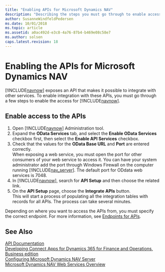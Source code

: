 ```yaml
---
title: "Enabling APIs for Microsoft Dynamics NAV"
description: "Describing the steps you must go through to enable access to the APIs."
author: SusanneWindfeldPedersen
ms.date: 10/01/2018
ms.topic: article
ms.assetid: a0ac492d-e3c8-4a76-87b4-b469e08c58e7
ms.author: solsen
caps.latest.revision: 18
---
```


# Enabling the APIs for Microsoft Dynamics NAV
[!INCLUDE[navnow](includes/navnow_md.md)] exposes an API that makes it possible to integrate with other services. To enable integration with these APIs, you must go through a few steps to enable the access for [!INCLUDE[navnow](includes/navnow_md.md)].

## Enable access to the APIs
1. Open [!INCLUDE[navnow](includes/navnow_md.md)] Administration tool. 
2. Expand the **OData Services** tab, and select the **Enable OData Services** checkbox first, then select the **Enable API Services** checkbox.
3. Check that the values for the **OData Base URL** and **Port** are entered correctly.  
    When exposing a web service, you must open the port for other consumers of your web service to access it. You can have your system administrator add the port through Windows Firewall on the computer running [!INCLUDE[nav_server](includes/nav_server_md.md)]. The default port for ODdata web services is 7048.
4. In [!INCLUDE[navnow](includes/navnow_md.md)], search for **API Setup** and then choose the related link.
5. On the **API Setup** page, choose the **Integrate APIs** button.  
    This will start a process of populating all the integration tables with records for all APIs. The process can take several minutes.

Depending on where you want to access the APIs from, you must specify the correct endpoint. For more information, see [Endpoints for APIs](endpoints-apis-for-dynamics.md).

## See Also
[API Documentation](dynamics-nav/api-reference/v1.0/index.md)  
[Developing Connect Apps for Dynamics 365 for Finance and Operations, Business edition](developer/devenv-develop-connect-apps-for-fin.md)  
[Configuring Microsoft Dynamics NAV Server](configuring-microsoft-dynamics-nav-server.md)  
[Microsoft Dynamics NAV Web Services Overview](microsoft-dynamics-nav-web-services-overview.md)  